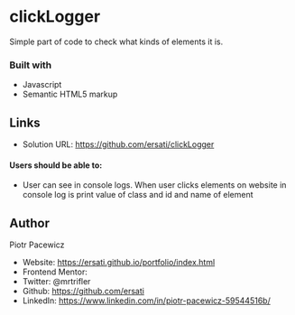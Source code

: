 # clickLogger

Simple part of code to check what kinds of elements it is. 
### Built with

- Javascript
- Semantic HTML5 markup

## Links

- Solution URL: https://github.com/ersati/clickLogger


#### Users should be able to:

- User can see in console logs. When user clicks elements on website in console log is print value of class and id and name of element 

## Author

Piotr Pacewicz

- Website: https://ersati.github.io/portfolio/index.html
- Frontend Mentor:
- Twitter: @mrtrifler
- Github: https://github.com/ersati
- LinkedIn: https://www.linkedin.com/in/piotr-pacewicz-59544516b/

